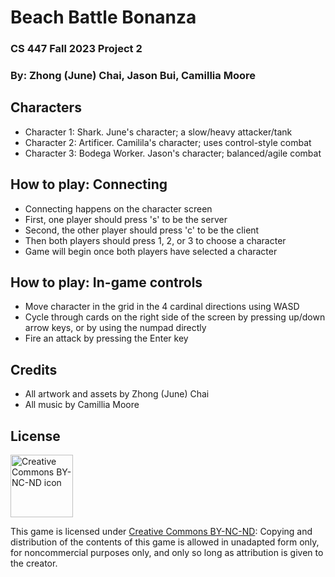 # Beach Battle Bonanza
### CS 447 Fall 2023 Project 2
### By: Zhong (June) Chai, Jason Bui, Camillia Moore

## Characters
- Character 1: Shark. June's character; a slow/heavy attacker/tank
- Character 2: Artificer. Camilila's character; uses control-style combat
- Character 3: Bodega Worker. Jason's character; balanced/agile combat

## How to play: Connecting
- Connecting happens on the character screen
- First, one player should press 's' to be the server
- Second, the other player should press 'c' to be the client
- Then both players should press 1, 2, or 3 to choose a character
- Game will begin once both players have selected a character

## How to play: In-game controls
- Move character in the grid in the 4 cardinal directions using WASD
- Cycle through cards on the right side of the screen by pressing up/down arrow keys, or by using the numpad directly
- Fire an attack by pressing the Enter key

## Credits
- All artwork and assets by Zhong (June) Chai
- All music by Camillia Moore

## License
<img src="https://mirrors.creativecommons.org/presskit/buttons/88x31/png/by-nc-nd.png" width="100px" alt="Creative Commons BY-NC-ND icon" />

This game is licensed under [Creative Commons BY-NC-ND](https://creativecommons.org/licenses/by-nc-nd/4.0/): Copying and distribution of the contents of this game is allowed in unadapted form only, for noncommercial purposes only, and only so long as attribution is given to the creator.
